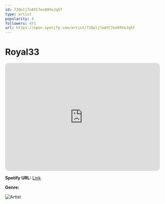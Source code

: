 ```yaml
---
id: 7JQolj7oAYC7en89YeJq5f
type: artist
popularity: 4
followers: 471
url: https://open.spotify.com/artist/7JQolj7oAYC7en89YeJq5f
---
```

# Royal33

<iframe style="border-radius:12px" src="https://open.spotify.com/embed/artist/7JQolj7oAYC7en89YeJq5f" width="100%" height="352" frameBorder="0" allowfullscreen="" allow="autoplay; clipboard-write; encrypted-media; fullscreen; picture-in-picture" loading="lazy"></iframe>

**Spotify URL:** [Link](https://open.spotify.com/artist/7JQolj7oAYC7en89YeJq5f)

**Genre:** 

![Artist](https://i.scdn.co/image/ab6761610000e5ebc201731c3e5e605eb726d0d8)
